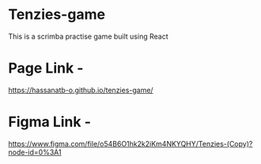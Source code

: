 # Tenzies-game

This is a scrimba practise game built using React

# Page Link - 
https://hassanatb-o.github.io/tenzies-game/

# Figma Link -
https://www.figma.com/file/o54B6O1hk2k2iKm4NKYQHY/Tenzies-(Copy)?node-id=0%3A1
